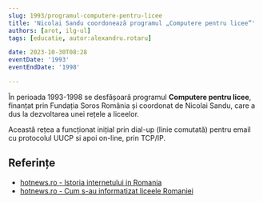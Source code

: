 ```yaml
---
slug: 1993/programul-computere-pentru-licee
title: 'Nicolai Sandu coordonează programul „Computere pentru licee”'
authors: [arot, ilg-ul]
tags: [educatie, autor:alexandru.rotaru]

date: 2023-10-30T08:28
eventDate: '1993'
eventEndDate: '1998'

---
```


În perioada 1993-1998 se desfășoară programul **Computere pentru
licee**, finanțat prin Fundația Soros România și coordonat de Nicolai
Sandu, care a dus la dezvoltarea unei rețele a liceelor.

<!-- truncate -->

Această rețea
a funcționat inițial prin dial-up (linie comutată) pentru email cu
protocolul UUCP si apoi on-line, prin TCP/IP.

## Referințe

- [hotnews.ro - Istoria internetului in Romania](https://economie.hotnews.ro/stiri-20_ani_internet-15969144-istoria-internetului-romania-alexandru-rotaru-nu-pot-spun-inventat-noi-ceva-plus-aici-romania-doar-majoritatea-noutatilor-adoptat-printre-primii.htm)
- [hotnews.ro - Cum s-au informatizat liceele Romaniei](https://economie.hotnews.ro/stiri-20_ani_internet-16073721-cum-informatizat-liceele-romaniei-poveste-finantisti-controversati-multa-munca-glume-despre-romani-unguri.htm)

